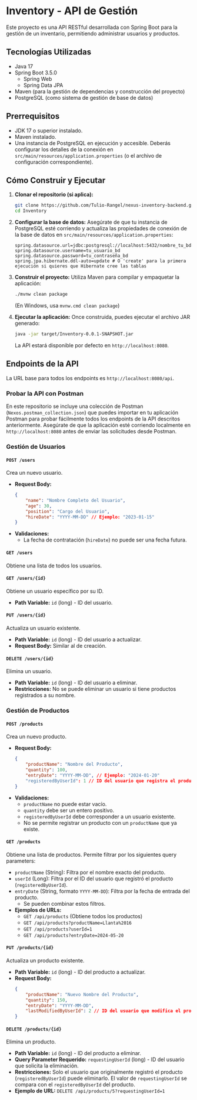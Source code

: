 # Inventory - API de Gestión

Este proyecto es una API RESTful desarrollada con Spring Boot para la gestión de un inventario, permitiendo administrar usuarios y productos.

## Tecnologías Utilizadas

*   Java 17
*   Spring Boot 3.5.0
    *   Spring Web
    *   Spring Data JPA
*   Maven (para la gestión de dependencias y construcción del proyecto)
*   PostgreSQL (como sistema de gestión de base de datos)

## Prerrequisitos

*   JDK 17 o superior instalado.
*   Maven instalado.
*   Una instancia de PostgreSQL en ejecución y accesible. Deberás configurar los detalles de la conexión en `src/main/resources/application.properties` (o el archivo de configuración correspondiente).

## Cómo Construir y Ejecutar

1.  **Clonar el repositorio (si aplica):**
    ```bash
    git clone https://github.com/Tulio-Rangel/nexus-inventory-backend.git
    cd Inventory
    ```

2.  **Configurar la base de datos:**
    Asegúrate de que tu instancia de PostgreSQL esté corriendo y actualiza las propiedades de conexión de la base de datos en `src/main/resources/application.properties`:
    ```properties
    spring.datasource.url=jdbc:postgresql://localhost:5432/nombre_tu_bd
    spring.datasource.username=tu_usuario_bd
    spring.datasource.password=tu_contraseña_bd
    spring.jpa.hibernate.ddl-auto=update # O 'create' para la primera ejecución si quieres que Hibernate cree las tablas
    ```

3.  **Construir el proyecto:**
    Utiliza Maven para compilar y empaquetar la aplicación:
    ```bash
    ./mvnw clean package
    ```
    (En Windows, usa `mvnw.cmd clean package`)

4.  **Ejecutar la aplicación:**
    Once construida, puedes ejecutar el archivo JAR generado:
    ```bash
    java -jar target/Inventory-0.0.1-SNAPSHOT.jar
    ```
    La API estará disponible por defecto en `http://localhost:8080`.

## Endpoints de la API

La URL base para todos los endpoints es `http://localhost:8080/api`.

### Probar la API con Postman
En este repositorio se incluye una colección de Postman (`Nexos.postman_collection.json`) que puedes importar en tu aplicación Postman para probar fácilmente todos los endpoints de la API descritos anteriormente. Asegúrate de que la aplicación esté corriendo localmente en `http://localhost:8080` antes de enviar las solicitudes desde Postman.

### Gestión de Usuarios

#### `POST /users`
Crea un nuevo usuario.
*   **Request Body:**
    ```json
    {
        "name": "Nombre Completo del Usuario",
        "age": 30,
        "position": "Cargo del Usuario",
        "hireDate": "YYYY-MM-DD" // Ejemplo: "2023-01-15"
    }
    ```
*   **Validaciones:**
    *   La fecha de contratación (`hireDate`) no puede ser una fecha futura.

#### `GET /users`
Obtiene una lista de todos los usuarios.

#### `GET /users/{id}`
Obtiene un usuario específico por su ID.
*   **Path Variable:** `id` (long) - ID del usuario.

#### `PUT /users/{id}`
Actualiza un usuario existente.
*   **Path Variable:** `id` (long) - ID del usuario a actualizar.
*   **Request Body:** Similar al de creación.

#### `DELETE /users/{id}`
Elimina un usuario.
*   **Path Variable:** `id` (long) - ID del usuario a eliminar.
*   **Restricciones:** No se puede eliminar un usuario si tiene productos registrados a su nombre.

### Gestión de Productos

#### `POST /products`
Crea un nuevo producto.
*   **Request Body:**
    ```json
    {
        "productName": "Nombre del Producto",
        "quantity": 100,
        "entryDate": "YYYY-MM-DD", // Ejemplo: "2024-01-20"
        "registeredByUserId": 1 // ID del usuario que registra el producto
    }
    ```
*   **Validaciones:**
    *   `productName` no puede estar vacío.
    *   `quantity` debe ser un entero positivo.
    *   `registeredByUserId` debe corresponder a un usuario existente.
    *   No se permite registrar un producto con un `productName` que ya existe.

#### `GET /products`
Obtiene una lista de productos. Permite filtrar por los siguientes query parameters:
*   `productName` (String): Filtra por el nombre exacto del producto.
*   `userId` (Long): Filtra por el ID del usuario que registró el producto (`registeredByUserId`).
*   `entryDate` (String, formato `YYYY-MM-DD`): Filtra por la fecha de entrada del producto.
    *   Se pueden combinar estos filtros.
*   **Ejemplos de URLs:**
    *   `GET /api/products` (Obtiene todos los productos)
    *   `GET /api/products?productName=Llanta%2016`
    *   `GET /api/products?userId=1`
    *   `GET /api/products?entryDate=2024-05-20`

#### `PUT /products/{id}`
Actualiza un producto existente.
*   **Path Variable:** `id` (long) - ID del producto a actualizar.
*   **Request Body:**
    ```json
    {
        "productName": "Nuevo Nombre del Producto",
        "quantity": 150,
        "entryDate": "YYYY-MM-DD",
        "lastModifiedByUserId": 2 // ID del usuario que modifica el producto
    }
    ```

#### `DELETE /products/{id}`
Elimina un producto.
*   **Path Variable:** `id` (long) - ID del producto a eliminar.
*   **Query Parameter Requerido:** `requestingUserId` (long) - ID del usuario que solicita la eliminación.
*   **Restricciones:** Solo el usuario que originalmente registró el producto (`registeredByUserId`) puede eliminarlo. El valor de `requestingUserId` se compara con el `registeredByUserId` del producto.
*   **Ejemplo de URL:** `DELETE /api/products/5?requestingUserId=1`

